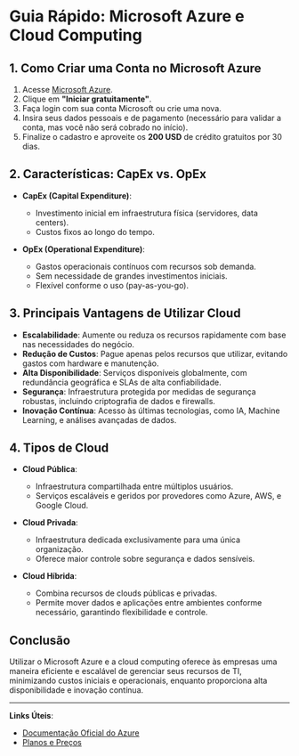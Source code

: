 # Guia Rápido: Microsoft Azure e Cloud Computing

## 1. Como Criar uma Conta no Microsoft Azure

1. Acesse [Microsoft Azure](https://azure.microsoft.com).
2. Clique em **"Iniciar gratuitamente"**.
3. Faça login com sua conta Microsoft ou crie uma nova.
4. Insira seus dados pessoais e de pagamento (necessário para validar a conta, mas você não será cobrado no início).
5. Finalize o cadastro e aproveite os **200 USD** de crédito gratuitos por 30 dias.

## 2. Características: CapEx vs. OpEx

- **CapEx (Capital Expenditure)**:
  - Investimento inicial em infraestrutura física (servidores, data centers).
  - Custos fixos ao longo do tempo.
  
- **OpEx (Operational Expenditure)**:
  - Gastos operacionais contínuos com recursos sob demanda.
  - Sem necessidade de grandes investimentos iniciais.
  - Flexível conforme o uso (pay-as-you-go).

## 3. Principais Vantagens de Utilizar Cloud

- **Escalabilidade**: Aumente ou reduza os recursos rapidamente com base nas necessidades do negócio.
- **Redução de Custos**: Pague apenas pelos recursos que utilizar, evitando gastos com hardware e manutenção.
- **Alta Disponibilidade**: Serviços disponíveis globalmente, com redundância geográfica e SLAs de alta confiabilidade.
- **Segurança**: Infraestrutura protegida por medidas de segurança robustas, incluindo criptografia de dados e firewalls.
- **Inovação Contínua**: Acesso às últimas tecnologias, como IA, Machine Learning, e análises avançadas de dados.

## 4. Tipos de Cloud

- **Cloud Pública**: 
  - Infraestrutura compartilhada entre múltiplos usuários.
  - Serviços escaláveis e geridos por provedores como Azure, AWS, e Google Cloud.

- **Cloud Privada**:
  - Infraestrutura dedicada exclusivamente para uma única organização.
  - Oferece maior controle sobre segurança e dados sensíveis.

- **Cloud Híbrida**:
  - Combina recursos de clouds públicas e privadas.
  - Permite mover dados e aplicações entre ambientes conforme necessário, garantindo flexibilidade e controle.

## Conclusão

Utilizar o Microsoft Azure e a cloud computing oferece às empresas uma maneira eficiente e escalável de gerenciar seus recursos de TI, minimizando custos iniciais e operacionais, enquanto proporciona alta disponibilidade e inovação contínua.

---

**Links Úteis**:
- [Documentação Oficial do Azure](https://docs.microsoft.com/azure)
- [Planos e Preços](https://azure.microsoft.com/en-us/pricing/)
